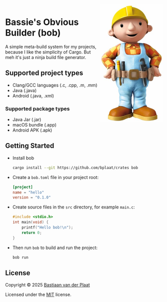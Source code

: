 <img align="right" src="docs/bob-the-builder.jpg" width="200" alt="Bob the Builder">

# Bassie's Obvious Builder (bob)

A simple meta-build system for my projects, because I like the simplicity of Cargo. But meh it's just a ninja build file generator.

## Supported project types

-   Clang/GCC languages (.c, .cpp, .m, .mm)
-   Java (.java)
-   Android (.java, .xml)

### Supported package types

-   Java Jar (.jar)
-   macOS bundle (.app)
-   Android APK (.apk)

## Getting Started

-   Install bob

    ```sh
    cargo install --git https://github.com/bplaat/crates bob
    ```

-   Create a `bob.toml` file in your project root:

    ```toml
    [project]
    name = "hello"
    version = "0.1.0"
    ```

-   Create source files in the `src` directory, for example `main.c`:

    ```c
    #include <stdio.h>
    int main(void) {
        printf("Hello bob!\n");
        return 0;
    }
    ```

-   Then run `bob` to build and run the project:

    ```sh
    bob run
    ```

## License

Copyright © 2025 [Bastiaan van der Plaat](https://github.com/bplaat)

Licensed under the [MIT](../../LICENSE) license.
